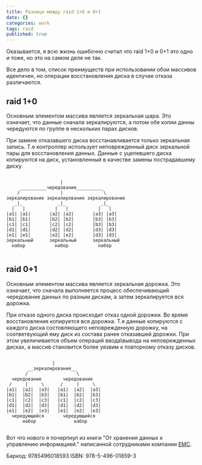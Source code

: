 ```yaml
---
title: Разница между raid 1+0 и 0+1
date: {}
categories: work
tags: raid
published: true
---
```

Оказывается, я всю жизнь ошибочно считал что raid 1+0 и 0+1 это одно и тоже, но это на самом деле не так.

Все дело в том, список преимуществ при использовании обои массивов идентичен, но операции восстановления диска в случае отказа различаются. 

## raid 1+0

Основным элементом массива является зеркальная шара.
Это означает, что данные сначала зеркалируются, а потом обе копии данны чередуются по группе в нескольких парах дисков.

При замене отказавшего диска восстанавливается только зеркальная запись.
Т.е контроллер использует неповрежденный диск зеркальной пары для восстановления данных.
Данные с уцелевшего диска копируются на диск, установленный в качестве замены пострадавшему диску.
```

                    |
     __________чередование__________
    /               |               \
зеркалирование зеркалирование зеркалирование
   _|_             _|_             _|_
  |   |           |   |           |   |  
|a1| |a1|       |a2| |a2|       |a3| |a3|
|b1| |b1|       |b2| |b2|       |b3| |b3|
|c1| |c1|       |c2| |c2|       |b3| |b3|
|d1| |d1|       |d2| |d2|       |d3| |d3|
|e1| |e1|       |e2| |e2|       |d3| |d3|
зеркальный      зеркальный      зеркальный
  набор           набор           набор
  
```

## raid 0+1

Основным элементом массива является зеркальная дорожка.
Это означает, что сначала выполняется процесс обеспечивающий чередование данных по разным дискам, а затем зеркалируется вся дорожка.

При отказе одного диска происходит отказ одной дорожки.
Во время восстановления копируется вся дорожка.
Т.е данные копируются с каждого диска состовляющего неповрежденную дорожку, на соответвующий ему диск из состава ранее отказавшей дорожки.
При этом увеличивается объем операций ввода\вывода на неповрежденных дисках, а массив становится более уязвим к повторному отказу дисков.

```

                 |
        __зеркалирование__
       /                  \
  чередование        чередование
 /     |     \      /     |     \
|a1|  |a2|  |a3|   |a1|  |a2|  |a3|
|b1|  |b2|  |b3|   |b1|  |b2|  |b3|
|c1|  |c2|  |c3|   |c1|  |c2|  |c3|
|d1|  |d2|  |d3|   |d1|  |d2|  |d3|
|e1|  |e2|  |e3|   |e1|  |e2|  |e3|
  чередующийся       чередующийся
      набор              набор
      
```

Вот что нового я почерпнул из книги "От хранения данных к управлению информацией." написанной сотрудниками компании [EMC](http://www.emc.com/).

Баркод: 9785496018593
ISBN: 978-5-496-01859-3

